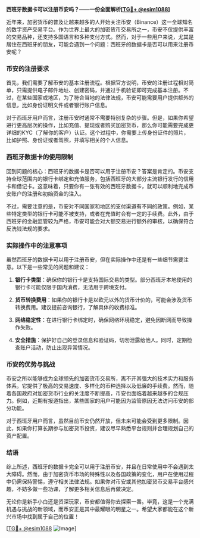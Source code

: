 **西班牙数据卡可以注册币安吗？——一份全面解析[[TG💪+ @esim1088](https://t.me/s/esim1088)]**

近年来，加密货币的普及让越来越多的人开始关注币安（Binance）这一全球知名的数字资产交易平台。作为世界上最大的加密货币交易所之一，币安不仅提供丰富的交易品种，还支持多国语言和多种支付方式。然而，对于一些用户来说，尤其是居住在西班牙的朋友，可能会遇到一个问题：西班牙的数据卡是否可以用来注册币安呢？

### 币安的注册要求

首先，我们需要了解币安的基本注册流程。根据官方说明，币安的注册过程相对简单，只需提供电子邮件地址、创建密码，并通过手机验证即可完成基本注册。不过，在某些国家或地区，为了符合当地的法律法规，币安可能需要用户提供额外的信息，比如身份证明文件或者银行账户信息。

对于西班牙用户而言，注册币安时通常不需要特别复杂的步骤。但是，如果你希望进行更高层次的操作，比如充值、提现或者购买加密货币，那么你可能需要完成更详细的KYC（了解你的客户）认证。这个过程中，你需要上传身份证件的照片，比如护照、身份证或者驾照，并填写相关的个人信息。

### 西班牙数据卡的使用限制

回到问题的核心：西班牙的数据卡是否可以用于注册币安？答案是肯定的。币安支持全球范围内的银行卡绑定和充值服务，包括西班牙的大部分主流银行发行的信用卡和借记卡。这意味着，只要你有一张有效的西班牙数据卡，就可以顺利地完成币安账户的注册和初始资金的注入。

不过，需要注意的是，币安对不同国家和地区的支付渠道有不同的政策。例如，某些特定类型的银行卡可能不被支持，或者在充值时会有一定的手续费。此外，由于西班牙的金融监管较为严格，币安可能会对大额交易进行额外的审核，以确保符合反洗钱法规的要求。

### 实际操作中的注意事项

虽然西班牙的数据卡可以用于注册币安，但在实际操作中还是有一些细节需要注意。以下是一些常见的问题和建议：

1. **银行卡类型**：确保你的银行卡是支持国际交易的类型。部分西班牙本地使用的银行卡可能仅限于国内消费，无法用于跨境支付。
   
2. **货币转换费用**：如果你的银行卡是以欧元以外的货币计价的，可能会涉及货币转换费用。建议提前咨询银行，了解具体的收费标准。

3. **网络稳定性**：在进行银行卡绑定时，确保网络环境稳定，避免因断网而导致操作失败。

4. **安全措施**：保护好自己的登录信息和验证码，切勿泄露给他人。同时，定期检查账户活动，防止出现异常情况。

### 币安的优势与挑战

币安之所以能够成为全球领先的加密货币交易所，离不开其强大的技术实力和服务体系。它提供了极高的交易速度、多样化的币种选择以及低廉的手续费。然而，随着各国政府对加密货币行业的关注度不断提高，币安也面临着越来越多的合规压力。例如，近期有报道指出，某些国家的用户可能因为监管原因无法访问币安的部分功能。

对于西班牙用户而言，虽然目前币安仍然开放，但未来可能会受到更多限制。因此，如果你打算长期参与加密货币投资，建议尽早熟悉平台规则并合理规划自己的资产配置。

### 结语

综上所述，西班牙的数据卡完全可以用于注册币安，并且在日常使用中不会遇到太大障碍。然而，由于加密货币市场的特殊性以及各国政策的变化，用户在使用过程中仍需保持警惕，遵守相关法律法规。如果你对币安或其他加密货币交易平台感兴趣，不妨多做一些功课，了解更多相关信息后再做决定。

无论你是新手小白还是资深玩家，币安都值得你去探索一番。毕竟，这是一个充满机遇与挑战的新领域，而币安正是其中最耀眼的明星之一。希望大家都能在这个新兴市场中找到属于自己的位置！

[[TG💪+ @esim1088](https://t.me/s/esim1088) ![Image](https://i.postimg.cc/4NQfJmqS/Snipaste-2025-05-13-00-14-12.png)]